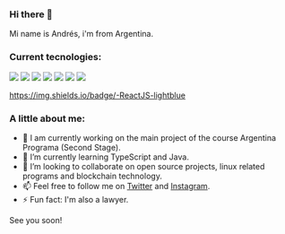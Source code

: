 ### Hi there 👋 

Mi name is Andrés, i'm from Argentina.

### Current tecnologies:
<img src="https://img.shields.io/badge/-Javascript-yellow"/> <img src="https://img.shields.io/badge/-HTML-orange"/> <img src="https://img.shields.io/badge/-CSS-darkblue"/> <img src="https://img.shields.io/badge/-TypeScript-blue"/> <img src="https://img.shields.io/badge/-Heroku-white"/> <img src="https://img.shields.io/badge/-Postman-darkorange"/> <img src="https://img.shields.io/badge/-MongoDB-green"/>

https://img.shields.io/badge/-ReactJS-lightblue


### A little about me:

- 🔭 I am currently working on the main project of the course Argentina Programa (Second Stage).
- 🌱 I’m currently learning TypeScript and Java.
- 👯 I’m looking to collaborate on open source projects, linux related programs and blockchain technology.
- 📫 Feel free to follow me on [Twitter](https://twitter.com/andrespienizzio) and [Instagram](https://www.instagram.com/andrespienizzio).
- ⚡ Fun fact: I'm also a lawyer.

See you soon!
